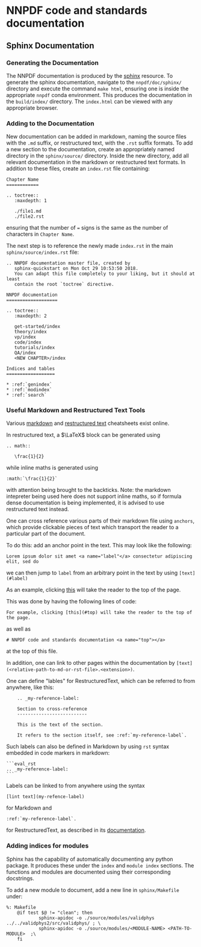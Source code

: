 # NNPDF code and standards documentation <a name="top"></a>

## Sphinx Documentation

### Generating the Documentation

The NNPDF documentation is produced by the
[sphinx](http://www.sphinx-doc.org/en/master/) resource. To generate the sphinx
documentation, navigate to the `nnpdf/doc/sphinx/` directory and execute the command `make
html`, ensuring one is inside the appropriate `nnpdf` conda environment. This produces the 
documentation in the `build/index/` directory. The `index.html` can be viewed with any appropriate
browser.

### Adding to the Documentation

New documentation can be added in markdown, naming the source files with the `.md` suffix, or
restructured text, with the `.rst` suffix formats. To add a new section to the
documentation, create an appropriately named directory in the `sphinx/source/`
directory.  Inside the new directory, add all relevant documentation in the
markdown or restructured text formats. In addition to these files, create an
`index.rst` file containing:

```
Chapter Name
============

.. toctree::
   :maxdepth: 1

   ./file1.md
   ./file2.rst
```
ensuring that the number of `=` signs is the same as the number of characters in
`Chapter Name`.

The next step is to reference the newly made `index.rst` in the main
`sphinx/source/index.rst` file:

```
.. NNPDF documentation master file, created by
   sphinx-quickstart on Mon Oct 29 10:53:50 2018.
   You can adapt this file completely to your liking, but it should at least
   contain the root `toctree` directive.

NNPDF documentation
===================

.. toctree::
   :maxdepth: 2

   get-started/index
   theory/index
   vp/index
   code/index
   tutorials/index
   QA/index
   <NEW CHAPTER>/index

Indices and tables
==================

* :ref:`genindex`
* :ref:`modindex`
* :ref:`search`
```

### Useful Markdown and Restructured Text Tools

Various
[markdown](https://github.com/adam-p/markdown-here/wiki/Markdown-Cheatsheet) and
[restructured text](http://docutils.sourceforge.net/docs/user/rst/quickref.html)
cheatsheets exist online.

In restructured text, a $\LaTeX$ block can be generated using

```
.. math::

   \frac{1}{2}
```

while inline maths is generated using

```
:math:`\frac{1}{2}`
```
with attention being brought to the backticks. Note: the markdown intepreter
being used here does not support inline maths, so if formula dense documentation
is being implemented, it is advised to use restructured text instead.

One can cross reference various parts of their markdown file using `anchors`,
which provide clickable pieces of text which transport the reader to a
particular part of the document.

To do this: add an anchor point in the text. This may look like the following:
``` 
Lorem ipsum dolor sit amet <a name="label"</a> consectetur adipiscing elit, sed do 
```

we can then jump to `label` from an arbitrary point in the text by using
`[text](#label)`

As an example, clicking [this](#top) will take the reader to the top of the
page.

This was done by having the following lines of code:

```
For example, clicking [this](#top) will take the reader to the top of the page.
```
as well as
```
# NNPDF code and standards documentation <a name="top"></a>
```
at the top of this file.


In addition, one can link to other pages within the documentation by
`[text](<relative-path-to-md-or-rst-file>.<extension>)`.

One can define "lables" for RestructuredText, which can be referred to from
anywhere, like this:
```
    .. _my-reference-label:

    Section to cross-reference
    --------------------------

    This is the text of the section.

    It refers to the section itself, see :ref:`my-reference-label`.
```

Such labels can also be defined in Markdown by using `rst` syntax embedded in
code markers in markdown:


	```eval_rst
	.. _my-reference-label:
	```

Labels can be linked to from anywhere using  the syntax

```
[lint text](my-refence-label)
```
for Markdown and

```
:ref:`my-reference-label`.
```
for RestructuredText, as described in its
[documentation](https://www.sphinx-doc.org/en/master/usage/restructuredtext/roles.html?highlight=cross%20reference#role-ref).


### Adding indices for modules

Sphinx has the capability of automatically documenting any python package. It
produces these under the `index` and `module index` sections. The functions and
modules are documented using their corresponding docstrings.

To add a new module to document, add a new line in `sphinx/Makefile` under:

```
%: Makefile
	@if test $@ != "clean"; then 
            sphinx-apidoc -o ./source/modules/validphys ../../validphys2/src/validphys/ ; \
            sphinx-apidoc -o ./source/modules/<MODULE-NAME> <PATH-TO-MODULE>  ;\
	fi

```

